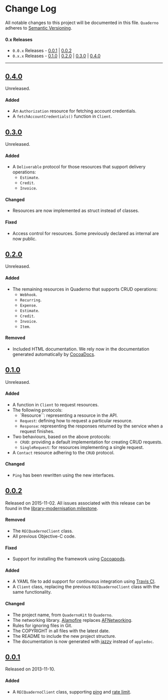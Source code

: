 # Change Log
All notable changes to this project will be documented in this file. `Quaderno` adheres to [Semantic Versioning](http://semver.org/).

#### 0.x Releases
- `0.0.x` Releases - [0.0.1](#001) | [0.0.2](#002)
- `0.x.x` Releases - [0.1.0](#010) | [0.2.0](#020) | [0.3.0](#030) | [0.4.0](#040)

---

## [0.4.0](https://github.com/quaderno/quaderno-swift/releases/tag/0.4.0)

Unreleased.

#### Added

- An `Authorization` resource for fetching account credentials.
- A `fetchAccountCredentials()` function in `Client`.


## [0.3.0](https://github.com/quaderno/quaderno-swift/releases/tag/0.3.0)

Unreleased.

#### Added

- A `Deliverable` protocol for those resources that support delivery operations:
  - `Estimate`.
  - `Credit`.
  - `Invoice`.

#### Changed

- Resources are now implemented as struct instead of classes.

#### Fixed

- Access control for resources. Some previously declared as internal are now public.


## [0.2.0](https://github.com/quaderno/quaderno-swift/releases/tag/0.2.0)

Unreleased.

#### Added

- The remaining resources in Quaderno that supports CRUD operations:
  - `Webhook`.
  - `Recurring`.
  - `Expense`.
  - `Estimate`.
  - `Credit`.
  - `Invoice`.
  - `Item`.

#### Removed

- Included HTML documentation. We rely now in the documentation generated automatically by [CocoaDocs](http://cocoadocs.org).


## [0.1.0](https://github.com/quaderno/quaderno-swift/releases/tag/0.1.0)

Unreleased.

#### Added

- A function in `Client` to request resources.
- The following protocols:
  - `Resource``: representing a resource in the API.
  - `Request`: defining how to request a particular resource.
  - `Response`: representing the responses returned by the service when a request finishes.
- Two behaviours, based on the above protocols:
  - `CRUD`: providing a default implementation for creating CRUD requests.
  - `SingleRequest`: for resources implementing a single request.
- A `Contact` resource adhering to the `CRUD` protocol.

#### Changed

- `Ping` has been rewritten using the new interfaces.


## [0.0.2](https://github.com/quaderno/quaderno-swift/releases/tag/0.0.2)

Released on 2015-11-02. All issues associated with this release can be found in the [library-modernisation milestone](https://github.com/elitalon/quaderno-swift/milestones/library-modernisation).

#### Removed

- The `RECQuadernoClient` class.
- All previous Objective-C code.

#### Fixed

- Support for installing the framework using [Cocoapods](https://cocoapods.org).

#### Added

- A YAML file to add support for continuous integration using [Travis CI](https://travis-ci.org).
- A `Client` class, replacing the previous `RECQuadernoClient` class with the same functionality.

#### Changed

- The project name, from `QuadernoKit` to `Quaderno`.
- The networking library. [Alamofire](https://github.com/Alamofire/Alamofire) replaces [AFNetworking](https://github.com/AFNetworking/AFNetworking).
- Rules for ignoring files in Git.
- The COPYRIGHT in all files with the latest date.
- The README to include the new project structure.
- The documentation is now generated with [jazzy](https://github.com/realm/jazzy) instead of `appledoc`.


## [0.0.1](https://github.com/quaderno/quaderno-swift/releases/tag/0.0.1)

Released on 2013-11-10.

#### Added

- A `RECQuadernoClient` class, supporting [ping](https://github.com/quaderno/quaderno-api#ping-the-api) and [rate limit](https://github.com/quaderno/quaderno-api#rate-limiting).
